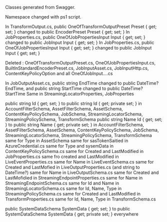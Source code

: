 Classes generated from Swagger.

Namespace changed with ps1 script.

In TransformOutput.cs, public OneOfTransformOutputPreset Preset { get; set; } changed to public EncoderPreset Preset { get; set; }
In JobProperties.cs, public OneOfJobPropertiesInput Input { get; set; } changed to public JobInput Input { get; set; }
In JobProperties.cs, public OneOfJobPropertiesInput Input { get; set; } changed to public JobInput Input { get; set; }

Deleted : OneOfTransformOutputPreset.cs, OneOfJobPropertiesInput.cs, BuiltInStandardEncoderPreset.cs, JobInputAsset.cs, JobInputHttp.cs, ContentKeyPolicyOption
and all OneOfJobInput....cs

In JobOutputAsset.cs, public string EndTime changed to public DateTime? EndTime, and public string StartTime changed to public DateTime? StartTime
Same in StreamingLocatorProperties, JobProperties

public string Id { get; set; } to public string Id { get; private set; } in AccountFilterSchema, AssetFilterSchema, AssetSchema, ContentKeyPolicySchema, JobSchema, StreamingLocatorSchema, StreamingPolicySchema, TransformSchema
public string Name Id { get; set; } to public string Name { get; private set; } in AccountFilterSchema, AssetFilterSchema, AssetSchema, ContentKeyPolicySchema, JobSchema, StreamingLocatorSchema, StreamingPolicySchema, TransformSchema
same for Type in AssetSchema
same for sasTokenSaitied in AzureCredential.cs
same for Type and sysemData in ContentKeyPolicySchema.cs
same for Created and LastModified in JobProperties.cs
same fro created and LastModified in LiveEventProperties.cs
same for Name in LiveEventSchema.cs
same for Created and LastMofied in LiveOutputProperties.cs (and string to DateTime?)
same for Name in LiveOutputSchema.cs
same for Created and LastMofidied in StreamingEndpointProperties.cs
same for Name in StreamingEndpointSchema.cs
same for Id and Name in StreamingLocatorSchema.cs
same for Id, Name, Type in StreamingPolicySchema.cs
same for Created and LastModified in TransformProperties.cs
same for Id, Name, Type in TransformSchema.cs


public SystemDataSchema SystemData { get; set; } to public SystemDataSchema SystemData { get; private set; } everywhere